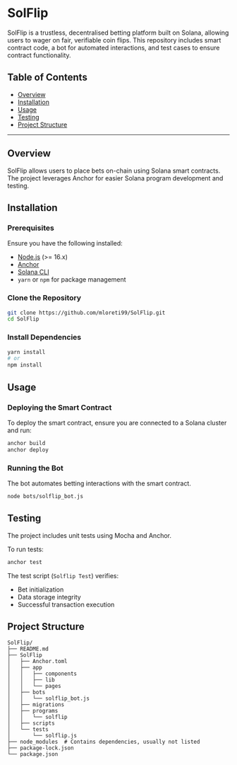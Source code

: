 # SolFlip
SolFlip is a trustless, decentralised betting platform built on Solana, allowing users to wager on fair, verifiable coin flips.
This repository includes smart contract code, a bot for automated interactions, and test cases to ensure contract functionality.

## Table of Contents

- [Overview](#overview)
- [Installation](#installation)
- [Usage](#usage)
- [Testing](#testing)
- [Project Structure](#project-structure)

---

## Overview

SolFlip allows users to place bets on-chain using Solana smart contracts. The project leverages Anchor for easier Solana program development and testing.

## Installation

### Prerequisites

Ensure you have the following installed:

- [Node.js](https://nodejs.org/) (>= 16.x)
- [Anchor](https://project-serum.github.io/anchor/getting-started/installation.html)
- [Solana CLI](https://docs.solana.com/cli/install-solana-cli)
- `yarn` or `npm` for package management

### Clone the Repository

```sh
git clone https://github.com/mloreti99/SolFlip.git
cd SolFlip
```

### Install Dependencies

```sh
yarn install
# or
npm install
```

## Usage

### Deploying the Smart Contract

To deploy the smart contract, ensure you are connected to a Solana cluster and run:

```sh
anchor build
anchor deploy
```

### Running the Bot

The bot automates betting interactions with the smart contract.

```sh
node bots/solflip_bot.js
```

## Testing

The project includes unit tests using Mocha and Anchor.

To run tests:

```sh
anchor test
```

The test script (`Solflip Test`) verifies:

- Bet initialization
- Data storage integrity
- Successful transaction execution

## Project Structure

```
SolFlip/
├── README.md
├── SolFlip
│   ├── Anchor.toml
│   ├── app
│   │   ├── components
│   │   ├── lib
│   │   └── pages
│   ├── bots
│   │   └── solflip_bot.js
│   ├── migrations
│   ├── programs
│   │   └── solflip
│   ├── scripts
│   └── tests
│       └── solflip.js
├── node_modules  # Contains dependencies, usually not listed
├── package-lock.json
└── package.json


